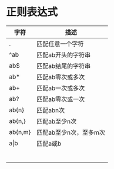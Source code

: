 # 正则表达式



| 字符    | 描述                   |
| ------- | ---------------------- |
| .       | 匹配任意一个字符       |
| ^ab     | 匹配ab开头的字符串     |
| ab$     | 匹配ab结尾的字符串     |
| ab*     | 匹配ab零次或多次       |
| ab+     | 匹配ab一次或多次       |
| ab?     | 匹配ab零次或一次       |
| ab{n}   | 匹配abn次              |
| ab{n,}  | 匹配ab至少n次          |
| ab{n,m} | 匹配ab至少n次，至多m次 |
| a\|b    | 匹配a或b               |
|         |                        |
|         |                        |
|         |                        |
|         |                        |
|         |                        |
|         |                        |







